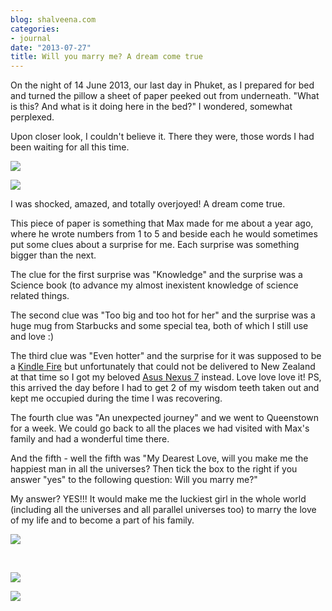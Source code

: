 ```yaml
---
blog: shalveena.com
categories:
- journal
date: "2013-07-27"
title: Will you marry me? A dream come true
---
```


On the night of 14 June 2013, our last day in Phuket, as I prepared for bed and turned the pillow a sheet of paper peeked out from underneath. "What is this? And what is it doing here in the bed?" I wondered, somewhat perplexed.

Upon closer look, I couldn't believe it. There they were, those words I had been waiting for all this time.

[![](https://shalveena.files.wordpress.com/2013/07/b2274-dscf5241.jpg?w=300)](https://shalveena.files.wordpress.com/2013/07/b2274-dscf5241.jpg)

[![](https://shalveena.files.wordpress.com/2013/07/31420-dscf5238.jpg?w=225)](https://shalveena.files.wordpress.com/2013/07/31420-dscf5238.jpg)

I was shocked, amazed, and totally overjoyed! A dream come true.

This piece of paper is something that Max made for me about a year ago, where he wrote numbers from 1 to 5 and beside each he would sometimes put some clues about a surprise for me. Each surprise was something bigger than the next.

The clue for the first surprise was "Knowledge" and the surprise was a Science book (to advance my almost inexistent knowledge of science related things.

The second clue was "Too big and too hot for her" and the surprise was a huge mug from Starbucks and some special tea, both of which I still use and love :)

The third clue was "Even hotter" and the surprise for it was supposed to be a [Kindle Fire](http://www.amazon.com/Kindle-Fire-Amazon-tablet/dp/B0083Q04IQ) but unfortunately that could not be delivered to New Zealand at that time so I got my beloved [Asus Nexus 7](http://www.google.co.nz/nexus/7/) instead. Love love love it! PS, this arrived the day before I had to get 2 of my wisdom teeth taken out and kept me occupied during the time I was recovering.

The fourth clue was "An unexpected journey" and we went to Queenstown for a week. We could go back to all the places we had visited with Max's family and had a wonderful time there.

And the fifth - well the fifth was "My Dearest Love, will you make me the happiest man in all the universes? Then tick the box to the right if you answer "yes" to the following question: Will you marry me?"

My answer? YES!!! It would make me the luckiest girl in the whole world (including all the universes and all parallel universes too) to marry the love of my life and to become a part of his family.

[![](https://shalveena.files.wordpress.com/2013/07/a02f8-dscf5252.jpg?w=300)](https://shalveena.files.wordpress.com/2013/07/a02f8-dscf5252.jpg)

 

[![](https://shalveena.files.wordpress.com/2013/07/09f67-dscf5254.jpg?w=300)](https://shalveena.files.wordpress.com/2013/07/09f67-dscf5254.jpg)

[![](https://shalveena.files.wordpress.com/2013/07/a51fa-dscf5243.jpg?w=300)](https://shalveena.files.wordpress.com/2013/07/a51fa-dscf5243.jpg)